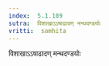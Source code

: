 ```yaml
---
index:  5.1.109
sutra:  विशाखाऽऽषाढादण् मन्थदण्डयोः
vritti:  samhita 
---
```


विशाखाऽऽषाढादण् मन्थदण्डयोः

